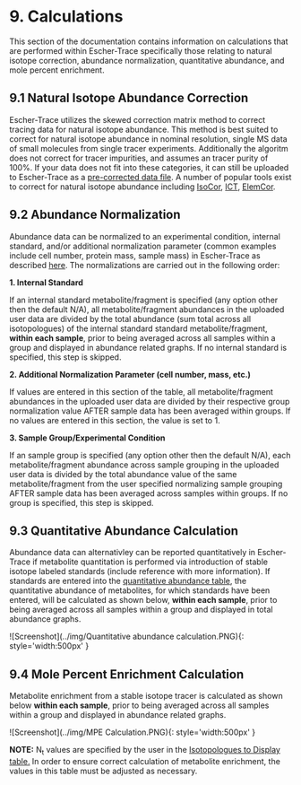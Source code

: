 # 9. Calculations
This section of the documentation contains information on calculations that are performed within Escher-Trace specifically those relating to natural isotope correction, abundance normalization, quantitative abundance, and mole percent enrichment.
 
## 9.1 Natural Isotope Abundance Correction
Escher-Trace utilizes the skewed correction matrix method to correct tracing data for natural isotope abundance. This method is best suited to correct for natural isotope abundance in nominal resolution, single MS data of small molecules from single tracer experiments. Additionally the algoritm does not correct for tracer impurities, and assumes an tracer purity of 100%. If your data does not fit into these categories, it can still be uploaded to Escher-Trace as a [pre-corrected data file](../GettingStarted/#1313-natural-isotope-corrected-csv-format). A number of popular tools exist to correct for natural isotope abundance including <a href="https://academic.oup.com/bioinformatics/article-abstract/35/21/4484/5418798?redirectedFrom=fulltext">IsoCor</a>, <a href="https://academic.oup.com/bioinformatics/article/32/1/154/1742487">ICT</a>, <a href="https://bmcbioinformatics.biomedcentral.com/articles/10.1186/s12859-019-2669-9">ElemCor</a>.

## 9.2 Abundance Normalization
Abundance data can be normalized to an experimental condition, internal standard, and/or additional normalization parameter (common examples include cell number, protein mass, sample mass) in Escher-Trace as described [here](../Analysis/#62-normalize-metabolite-abundances). The normalizations are carried out in the following order:

**1. Internal Standard**

If an internal standard metabolite/fragment is specified (any option other then the default N/A), all metabolite/fragment abundances in the uploaded user data are divided by the total abundance (sum total across all isotopologues) of the internal standard standard metabolite/fragment, **within each sample**, prior to being averaged across all samples within a group and displayed in abundance related graphs. If no internal standard is specified, this step is skipped.


**2. Additional Normalization Parameter (cell number, mass, etc.)**

If values are entered in this section of the table, all metabolite/fragment abundances in the uploaded user data are divided by their respective group normalization value AFTER sample data has been averaged within groups. If no values are entered in this section, the value is set to 1.

**3. Sample Group/Experimental Condition**

If an sample group is specified (any option other then the default N/A), each metabolite/fragment abundance across sample grouping in the uploaded user data is divided by the total abundance value of the same metabolite/fragment from the user specified normalizing sample grouping AFTER sample data has been averaged across samples within groups. If no group is specified, this step is skipped.

## 9.3 Quantitative Abundance Calculation
Abundance data can alternativley can be reported quantitatively in Escher-Trace if metabolite quantitation is performed via introduction of stable isotope labeled standards (include reference with more information). If standards are entered into the [quantitative abundance table](../Analysis/#64-quantify-metabolite-abundances), the quantitative abundance of metabolites, for which standards have been entered, will be calculated as shown below, **within each sample**, prior to being averaged across all samples within a group and displayed in total abundance graphs.

![Screenshot](../img/Quantitative abundance calculation.PNG){: style='width:500px' }

## 9.4 Mole Percent Enrichment Calculation
Metabolite enrichment from a stable isotope tracer is calculated as shown below **within each sample**, prior to being averaged across all samples within a group and displayed in abundance related graphs.

![Screenshot](../img/MPE Calculation.PNG){: style='width:500px' }


**NOTE:** N<sub>t</sub> values are specified by the user in the [Isotopologues to Display table.](../DataDisplayed/#52-isotopologues-to-display) In order to ensure correct calculation of metabolite enrichment, the values in this table must be adjusted as necessary.
